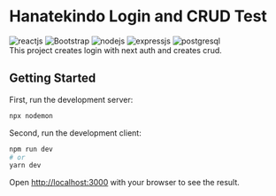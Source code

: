 # Hanatekindo Login and CRUD Test
<span>
<img src="https://img.shields.io/badge/React-20232A?style=for-the-badge&logo=react&logoColor=61DAFB" alt="reactjs"/>
<img src="https://img.shields.io/badge/Bootstrap-563D7C?style=for-the-badge&logo=bootstrap&logoColor=white" alt="Bootstrap"/>
<img src="https://img.shields.io/badge/Node.js-43853D?style=for-the-badge&logo=node.js&logoColor=white" alt="nodejs"/>
<img src="https://img.shields.io/badge/Express.js-404D59?style=for-the-badge" alt="expressjs"/>
<img src="https://img.shields.io/badge/PostgreSQL-316192?style=for-the-badge&logo=postgresql&logoColor=white" alt="postgresql"/>
</span>
<br/>
This project creates login with next auth and creates crud.


## Getting Started
First, run the development server:
```bash
npx nodemon 
```
Second, run the development client:
```bash
npm run dev
# or
yarn dev
```

Open [http://localhost:3000](http://localhost:3000) with your browser to see the result.

